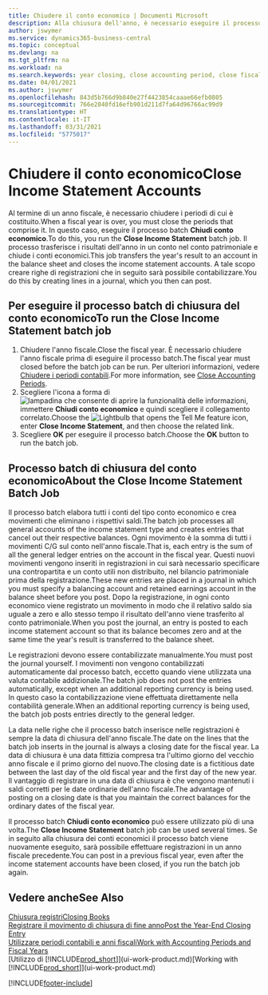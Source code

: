 ```yaml
---
title: Chiudere il conto economico | Documenti Microsoft
description: Alla chiusura dell'anno, è necessario eseguire il processo batch Chiudi conto economico per chiudere i periodi contabili che costituiscono l'anno fiscale.
author: jswymer
ms.service: dynamics365-business-central
ms.topic: conceptual
ms.devlang: na
ms.tgt_pltfrm: na
ms.workload: na
ms.search.keywords: year closing, close accounting period, close fiscal year, bank account detailed trial balance
ms.date: 04/01/2021
ms.author: jswymer
ms.openlocfilehash: 843d5b766d9b840e27f4423854caaae66efb0805
ms.sourcegitcommit: 766e2840fd16efb901d211d7fa64d96766ac99d9
ms.translationtype: HT
ms.contentlocale: it-IT
ms.lasthandoff: 03/31/2021
ms.locfileid: "5775017"
---
```

# <a name="close-income-statement-accounts"></a><span data-ttu-id="98973-103">Chiudere il conto economico</span><span class="sxs-lookup"><span data-stu-id="98973-103">Close Income Statement Accounts</span></span>
<span data-ttu-id="98973-104">Al termine di un anno fiscale, è necessario chiudere i periodi di cui è costituito.</span><span class="sxs-lookup"><span data-stu-id="98973-104">When a fiscal year is over, you must close the periods that comprise it.</span></span> <span data-ttu-id="98973-105">In questo caso, eseguire il processo batch **Chiudi conto economico**.</span><span class="sxs-lookup"><span data-stu-id="98973-105">To do this, you run the **Close Income Statement** batch job.</span></span> <span data-ttu-id="98973-106">Il processo trasferisce i risultati dell'anno in un conto nel conto patrimoniale e chiude i conti economici.</span><span class="sxs-lookup"><span data-stu-id="98973-106">This job transfers the year's result to an account in the balance sheet and closes the income statement accounts.</span></span> <span data-ttu-id="98973-107">A tale scopo creare righe di registrazioni che in seguito sarà possibile contabilizzare.</span><span class="sxs-lookup"><span data-stu-id="98973-107">You do this by creating lines in a journal, which you then can post.</span></span>

## <a name="to-run-the-close-income-statement-batch-job"></a><span data-ttu-id="98973-108">Per eseguire il processo batch di chiusura del conto economico</span><span class="sxs-lookup"><span data-stu-id="98973-108">To run the Close Income Statement batch job</span></span>
1. <span data-ttu-id="98973-109">Chiudere l'anno fiscale.</span><span class="sxs-lookup"><span data-stu-id="98973-109">Close the fiscal year.</span></span> <span data-ttu-id="98973-110">È necessario chiudere l'anno fiscale prima di eseguire il processo batch.</span><span class="sxs-lookup"><span data-stu-id="98973-110">The fiscal year must closed before the batch job can be run.</span></span> <span data-ttu-id="98973-111">Per ulteriori informazioni, vedere [Chiudere i periodi contabili](year-close-account-periods.md).</span><span class="sxs-lookup"><span data-stu-id="98973-111">For more information, see [Close Accounting Periods](year-close-account-periods.md).</span></span>
2. <span data-ttu-id="98973-112">Scegliere l'icona a forma di ![lampadina che consente di aprire la funzionalità delle informazioni](media/ui-search/search_small.png "Informazioni sull'operazione che si desidera eseguire"), immettere **Chiudi conto economico** e quindi scegliere il collegamento correlato.</span><span class="sxs-lookup"><span data-stu-id="98973-112">Choose the ![Lightbulb that opens the Tell Me feature](media/ui-search/search_small.png "Tell me what you want to do") icon, enter **Close Income Statement**, and then choose the related link.</span></span>
3. <span data-ttu-id="98973-113">Scegliere **OK** per eseguire il processo batch.</span><span class="sxs-lookup"><span data-stu-id="98973-113">Choose the **OK** button to run the batch job.</span></span>

## <a name="about-the-close-income-statement-batch-job"></a><span data-ttu-id="98973-114">Processo batch di chiusura del conto economico</span><span class="sxs-lookup"><span data-stu-id="98973-114">About the Close Income Statement Batch Job</span></span>
<span data-ttu-id="98973-115">Il processo batch elabora tutti i conti del tipo conto economico e crea movimenti che eliminano i rispettivi saldi.</span><span class="sxs-lookup"><span data-stu-id="98973-115">The batch job processes all general accounts of the income statement type and creates entries that cancel out their respective balances.</span></span> <span data-ttu-id="98973-116">Ogni movimento è la somma di tutti i movimenti C/G sul conto nell'anno fiscale.</span><span class="sxs-lookup"><span data-stu-id="98973-116">That is, each entry is the sum of all the general ledger entries on the account in the fiscal year.</span></span> <span data-ttu-id="98973-117">Questi nuovi movimenti vengono inseriti in registrazioni in cui sarà necessario specificare una contropartita e un conto utili non distribuito, nel bilancio patrimoniale prima della registrazione.</span><span class="sxs-lookup"><span data-stu-id="98973-117">These new entries are placed in a journal in which you must specify a balancing account and retained earnings account in the balance sheet before you post.</span></span> <span data-ttu-id="98973-118">Dopo la registrazione, in ogni conto economico viene registrato un movimento in modo che il relativo saldo sia uguale a zero e allo stesso tempo il risultato dell'anno viene trasferito al conto patrimoniale.</span><span class="sxs-lookup"><span data-stu-id="98973-118">When you post the journal, an entry is posted to each income statement account so that its balance becomes zero and at the same time the year's result is transferred to the balance sheet.</span></span>

<span data-ttu-id="98973-119">Le registrazioni devono essere contabilizzate manualmente.</span><span class="sxs-lookup"><span data-stu-id="98973-119">You must post the journal yourself.</span></span> <span data-ttu-id="98973-120">I movimenti non vengono contabilizzati automaticamente dal processo batch, eccetto quando viene utilizzata una valuta contabile addizionale.</span><span class="sxs-lookup"><span data-stu-id="98973-120">The batch job does not post the entries automatically, except when an additional reporting currency is being used.</span></span> <span data-ttu-id="98973-121">In questo caso la contabilizzazione viene effettuata direttamente nella contabilità generale.</span><span class="sxs-lookup"><span data-stu-id="98973-121">When an additional reporting currency is being used, the batch job posts entries directly to the general ledger.</span></span>

<span data-ttu-id="98973-122">La data nelle righe che il processo batch inserisce nelle registrazioni è sempre la data di chiusura dell'anno fiscale.</span><span class="sxs-lookup"><span data-stu-id="98973-122">The date on the lines that the batch job inserts in the journal is always a closing date for the fiscal year.</span></span> <span data-ttu-id="98973-123">La data di chiusura è una data fittizia compresa tra l'ultimo giorno del vecchio anno fiscale e il primo giorno del nuovo.</span><span class="sxs-lookup"><span data-stu-id="98973-123">The closing date is a fictitious date between the last day of the old fiscal year and the first day of the new year.</span></span> <span data-ttu-id="98973-124">Il vantaggio di registrare in una data di chiusura è che vengono mantenuti i saldi corretti per le date ordinarie dell'anno fiscale.</span><span class="sxs-lookup"><span data-stu-id="98973-124">The advantage of posting on a closing date is that you maintain the correct balances for the ordinary dates of the fiscal year.</span></span>

<span data-ttu-id="98973-125">Il processo batch **Chiudi conto economico** può essere utilizzato più di una volta.</span><span class="sxs-lookup"><span data-stu-id="98973-125">The **Close Income Statement** batch job can be used several times.</span></span> <span data-ttu-id="98973-126">Se in seguito alla chiusura dei conti economici il processo batch viene nuovamente eseguito, sarà possibile effettuare registrazioni in un anno fiscale precedente.</span><span class="sxs-lookup"><span data-stu-id="98973-126">You can post in a previous fiscal year, even after the income statement accounts have been closed, if you run the batch job again.</span></span>

## <a name="see-also"></a><span data-ttu-id="98973-127">Vedere anche</span><span class="sxs-lookup"><span data-stu-id="98973-127">See Also</span></span>

[<span data-ttu-id="98973-128">Chiusura registri</span><span class="sxs-lookup"><span data-stu-id="98973-128">Closing Books</span></span>](year-close-books.md)  
[<span data-ttu-id="98973-129">Registrare il movimento di chiusura di fine anno</span><span class="sxs-lookup"><span data-stu-id="98973-129">Post the Year-End Closing Entry</span></span>](year-how-post-year-end-close-entry.md)  
[<span data-ttu-id="98973-130">Utilizzare periodi contabili e anni fiscali</span><span class="sxs-lookup"><span data-stu-id="98973-130">Work with Accounting Periods and Fiscal Years</span></span>](finance-accounting-periods-and-fiscal-years.md)  
<span data-ttu-id="98973-131">[Utilizzo di [!INCLUDE[prod_short](includes/prod_short.md)]](ui-work-product.md)</span><span class="sxs-lookup"><span data-stu-id="98973-131">[Working with [!INCLUDE[prod_short](includes/prod_short.md)]](ui-work-product.md)</span></span>


[!INCLUDE[footer-include](includes/footer-banner.md)]